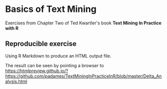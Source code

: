 # Basics of Text Mining
Exercises from Chapter Two of Ted Kwartler's book **Text Mining In Practice with R**

## Reproducible exercise

Using R Markdown to produce an HTML output file. 

The result can be seen by pointing a browser to https://htmlpreview.github.io/?https://github.com/padames/TextMiningInPracticeInR/blob/master/Delta_Analysis.html
